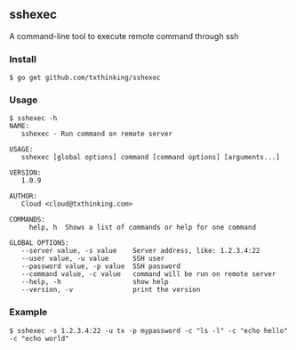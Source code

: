 ## sshexec

A command-line tool to execute remote command through ssh

### Install
```
$ go get github.com/txthinking/sshexec
```

### Usage

```
$ sshexec -h
NAME:
   sshexec - Run command on remote server

USAGE:
   sshexec [global options] command [command options] [arguments...]

VERSION:
   1.0.9

AUTHOR:
   Cloud <cloud@txthinking.com>

COMMANDS:
     help, h  Shows a list of commands or help for one command

GLOBAL OPTIONS:
   --server value, -s value    Server address, like: 1.2.3.4:22
   --user value, -u value      SSH user
   --password value, -p value  SSH password
   --command value, -c value   command will be run on remote server
   --help, -h                  show help
   --version, -v               print the version
```

### Example
```
$ sshexec -s 1.2.3.4:22 -u tx -p mypassword -c "ls -l" -c "echo hello" -c "echo world"
```
